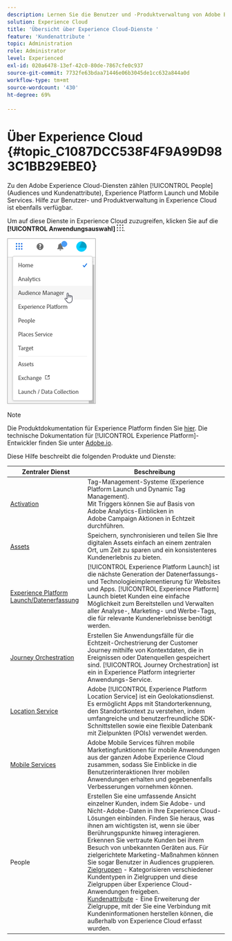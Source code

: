 ```yaml
---
description: Lernen Sie die Benutzer und -Produktverwaltung von Adobe Experience Cloud, Personen (Audiences und Kundenattribute), Journey Orchestration, Angebote, Places, Experience Platform Launch und Mobile Services kennen.
solution: Experience Cloud
title: 'Übersicht über Experience Cloud-Dienste '
feature: 'Kundenattribute '
topic: Administration
role: Administrator
level: Experienced
exl-id: 020a6478-13ef-42c0-80de-7867cfe0c937
source-git-commit: 7732fe63bdaa71446e06b3045de1cc632a844a0d
workflow-type: tm+mt
source-wordcount: '430'
ht-degree: 69%

---
```


# Über Experience Cloud {#topic_C1087DCC538F4F9A99D983C1BB29EBE0}

Zu den Adobe Experience Cloud-Diensten zählen [!UICONTROL People] (Audiences und Kundenattribute), Experience Platform Launch und Mobile Services. Hilfe zur Benutzer- und Produktverwaltung in Experience Cloud ist ebenfalls verfügbar.

Um auf diese Dienste in Experience Cloud zuzugreifen, klicken Sie auf die **[!UICONTROL Anwendungsauswahl]**
![](assets/menu-icon.png).

![](assets/platform-core-services.png)

>[!NOTE]
>
>Die Produktdokumentation für Experience Platform finden Sie [hier](https://experienceleague.adobe.com/docs/experience-platform/landing/home.html?lang=en). Die technische Dokumentation für [!UICONTROL Experience Platform]-Entwickler finden Sie unter [Adobe.io](https://www.adobe.io/apis/experienceplatform/home/services.html).

Diese Hilfe beschreibt die folgenden Produkte und Dienste:

| Zentraler Dienst | Beschreibung |
|--- |--- |
| [Activation](activation.md) | Tag-Management-Systeme (Experience Platform Launch und Dynamic Tag Management).<br>Mit Triggers können Sie auf Basis von Adobe Analytics-Einblicken in Adobe Campaign Aktionen in Echtzeit durchführen. |
| [Assets](experience-cloud-assets.md) | Speichern, synchronisieren und teilen Sie Ihre digitalen Assets einfach an einem zentralen Ort, um Zeit zu sparen und ein konsistenteres Kundenerlebnis zu bieten. |
| [Experience Platform Launch/Datenerfassung](https://experienceleague.adobe.com/docs/launch/using/home.html?lang=en) | [!UICONTROL Experience Platform Launch] ist die nächste Generation der Datenerfassungs- und Technologieimplementierung für Websites und Apps. [!UICONTROL Experience Platform] Launch bietet Kunden eine einfache Möglichkeit zum Bereitstellen und Verwalten aller Analyse-, Marketing- und Werbe-Tags, die für relevante Kundenerlebnisse benötigt werden. |
| [Journey Orchestration](https://experienceleague.adobe.com/docs/journeys/using/journey-orchestration-home.html?lang=de) | Erstellen Sie Anwendungsfälle für die Echtzeit-Orchestrierung der Customer Journey mithilfe von Kontextdaten, die in Ereignissen oder Datenquellen gespeichert sind. [!UICONTROL Journey Orchestration] ist ein in Experience Platform integrierter Anwendungs-Service. |
| [Location Service](https://experienceleague.adobe.com/docs/places/using/home.html?lang=en) | Adobe [!UICONTROL Experience Platform Location Service] ist ein Geolokationsdienst. Es ermöglicht Apps mit Standorterkennung, den Standortkontext zu verstehen, indem umfangreiche und benutzerfreundliche SDK-Schnittstellen sowie eine flexible Datenbank mit Zielpunkten (POIs) verwendet werden. |
| [Mobile Services](https://experienceleague.adobe.com/docs/mobile-services/using/home.html?lang=en) | Adobe Mobile Services führen mobile Marketingfunktionen für mobile Anwendungen aus der ganzen Adobe Experience Cloud zusammen, sodass Sie Einblicke in die Benutzerinteraktionen Ihrer mobilen Anwendungen erhalten und gegebenenfalls Verbesserungen vornehmen können. |
| People | Erstellen Sie eine umfassende Ansicht einzelner Kunden, indem Sie Adobe- und Nicht-Adobe-Daten in Ihre Experience Cloud-Lösungen einbinden. Finden Sie heraus, was ihnen am wichtigsten ist, wenn sie über Berührungspunkte hinweg interagieren. Erkennen Sie vertraute Kunden bei ihrem Besuch von unbekannten Geräten aus. Für zielgerichtete Marketing-Maßnahmen können Sie sogar Benutzer in Audiences gruppieren.<br>[Zielgruppen](audience-library.md)  - Kategorisieren verschiedener Kundentypen in Zielgruppen und diese Zielgruppen über Experience Cloud-Anwendungen freigeben.<br>[Kundenattribute](attributes.md)  - Eine Erweiterung der Zielgruppe, mit der Sie eine Verbindung mit Kundeninformationen herstellen können, die außerhalb von Experience Cloud erfasst wurden. |
